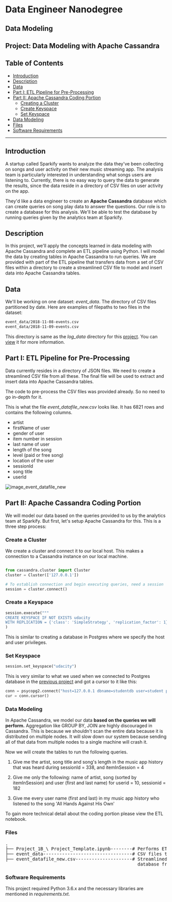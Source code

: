 # Data Engineer Nanodegree

## Data Modeling

## Project: Data Modeling with Apache Cassandra

## Table of Contents

- [Introduction](#intro)
- [Description](#describe)
- [Data](#data)
- [Part I: ETL Pipeline for Pre-Processing](#pre-etl)
- [Part II: Apache Cassandra Coding Portion](#cassandra-code)
  - [Creating a Cluster](#cluster-create)
  - [Create Keyspace](#keyspace-create)
  - [Set Keyspace](#keyspace-set)
- [Data Modeling](#data-modeling)
- [Files](#files)
- [Software Requirements](#sw_reqs)

***

<a id="intro"></a>

## Introduction

A startup called Sparkify wants to analyze the data they've been collecting on songs and user activity on their new music streaming app. The analysis team is particularly interested in understanding what songs users are listening to. Currently, there is no easy way to query the data to generate the results, since the data reside in a directory of CSV files on user activity on the app.

They'd like a data engineer to create an **Apache Cassandra** database which can create queries on song play data to answer the questions. Our role is to create a database for this analysis. We'll be able to test the database by running queries given by the analytics team at Sparkify.

<a id="describe"></a>

## Description

In this project, we'll apply the concepts learned in data modeling with Apache Cassandra and complete an ETL pipeline using Python. I will model the data by creating tables in Apache Cassandra to run queries. We are provided with part of the ETL pipeline that transfers data from a set of CSV files within a directory to create a streamlined CSV file to model and insert data into Apache Cassandra tables.

<a id="data"></a>

## Data

We'll be working on one dataset: *event_data*. The directory of CSV files partitioned by date. Here are examples of filepaths to two files in the dataset:

```sh
event_data/2018-11-08-events.csv
event_data/2018-11-09-events.csv
```

This directory is same as the *log_data* directory for this [project](https://github.com/sanjeevai/data-modeling-postgres/). You can [view](https://github.com/sanjeevai/data-modeling-postgres/tree/master/data/log_data/2018/11) it for more information.

<a id="pre-etl"></a>

## Part I: ETL Pipeline for Pre-Processing

Data currently resides in a directory of JSON files. We need to create a streamlined CSV file from all these. The final file will be used to extract and insert data into Apache Cassandra tables.

The code to pre-process the CSV files was provided already. So no need to go in-depth for it.

This is what the file *event_datafile_new.csv* looks like. It has 6821 rows and contains the following columns.

- artist 
- firstName of user
- gender of user
- item number in session
- last name of user
- length of the song
- level (paid or free song)
- location of the user
- sessionId
- song title
- userId

![image_event_datafile_new](./img/image_event_datafile_new.jpg)

<a id="cassandra-code"></a>

## Part II: Apache Cassandra Coding Portion

We will model our data based on the queries provided to us by the analytics team at Sparkify. But first, let's setup Apache Cassandra for this. This is a three step process:

<a id="cluster-create"></a>

### Create a Cluster

We create a cluster and connect it to our local host. This makes a connection to a Cassandra instance on our local machine.

```python

from cassandra.cluster import Cluster
cluster = Cluster(['127.0.0.1'])

# To establish connection and begin executing queries, need a session
session = cluster.connect()
```

<a id="keyspace-create"></a>

### Create a Keyspace

```python
session.execute("""
CREATE KEYSPACE IF NOT EXISTS udacity
WITH REPLICATION = {'class': 'SimpleStrategy', 'replication_factor': 1}"""
)
```

This is similar to creating a database in Postgres where we specify the host and user privileges.

<a id="keyspace-set"></a>

### Set Keyspace

```python
session.set_keyspace("udacity")
```

This is very similar to what we used when we connected to Postgres database in the [previous project](https://github.com/sanjeevai/data-modeling-postgres/) and got a cursor to it like this:

```python
conn = psycopg2.connect("host=127.0.0.1 dbname=studentdb user=student password=student")
cur = conn.cursor()
```

<a id="data-modeling"></a>

### Data Modeling

In Apache Cassandra, we model our data **based on the queries we will perform.** Aggregation like GROUP BY, JOIN are highly discouraged in Cassandra. This is because we shouldn't scan the entire data because it is distributed on multiple nodes. It will slow down our system because sending all of that data from multiple nodes to a single machine will crash it.

Now we will create the tables to run the following queries.

1. Give me the artist, song title and song's length in the music app history that was heard during  sessionId = 338, and itemInSession  = 4

2. Give me only the following: name of artist, song (sorted by itemInSession) and user (first and last name) for userid = 10, sessionid = 182

3. Give me every user name (first and last) in my music app history who listened to the song 'All Hands Against His Own'

To gain more technical detail about the coding portion please view the ETL notebook.

<a id="files"></a>

### Files

<pre>
.
├── Project_1B_\ Project_Template.ipynb--------# Performs ETL
├── event_data---------------------------------# CSV files to be pre-processed
├── event_datafile_new.csv---------------------# Streamlined file to create
                                                 database from
</pre>

<a id="sw_reqs"></a>

### Software Requirements

This project required Python 3.6.x and the necessary libraries are mentioned in _requirements.txt._

